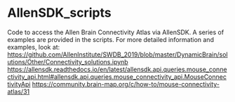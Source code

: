 # AllenSDK_scripts

Code to access the Allen Brain Connectivity Atlas via AllenSDK.
A series of examples are provided in the scripts.
For more detailed information and examples, look at: 
https://github.com/AllenInstitute/SWDB_2019/blob/master/DynamicBrain/solutions/Other/Connectivity_solutions.ipynb
https://allensdk.readthedocs.io/en/latest/allensdk.api.queries.mouse_connectivity_api.html#allensdk.api.queries.mouse_connectivity_api.MouseConnectivityApi
https://community.brain-map.org/c/how-to/mouse-connectivity-atlas/31
